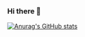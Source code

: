 ### Hi there 👋

[![Anurag's GitHub stats](https://github-readme-stats.vercel.app/api?username=suecomarcus&count_private=true&show_icons=true)](https://github.com/anuraghazra/github-readme-stats)

<!--
**SuecoMarcus/SuecoMarcus** is a ✨ _special_ ✨ repository because its `README.md` (this file) appears on your GitHub profile.

Here are some ideas to get you started:

- 🔭 I’m currently working on ...
- 🌱 I’m currently learning ...
- 👯 I’m looking to collaborate on ...
- 🤔 I’m looking for help with ...
- 💬 Ask me about ...
- 📫 How to reach me: ...
- 😄 Pronouns: ...
- ⚡ Fun fact: ...
-->
